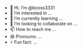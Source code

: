 - 👋 Hi, I’m @booss3331
- 👀 I’m interested in ...
- 🌱 I’m currently learning ...
- 💞️ I’m looking to collaborate on ...
- 📫 How to reach me ...
- 😄 Pronouns: ...
- ⚡ Fun fact: ...

<!---
booss2/booss2

![Screenshot_2025-02-09-19-26-02-225_com android chrome](https://github.com/user-attachments/assets/94ca8491-c2b0-48ba-b097-52e77f5091f6)
is a ✨ special ✨ repository because its `README.md` (this file) appears on your GitHub profile.
You can click the Preview link to take a look at your changes.
--->
